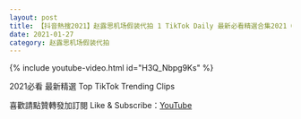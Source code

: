 ```yaml
---
layout: post
title: 【抖音熱搜2021】赵露思机场假装代拍 1 TikTok Daily 最新必看精選合集2021 01 27
date: 2021-01-27
category: 赵露思机场假装代拍
---
```


{% include youtube-video.html id="H3Q_Nbpg9Ks" %}

2021必看 最新精選 Top TikTok Trending Clips

喜歡請點贊轉發加訂閱 Like & Subscribe：[YouTube](https://www.youtube.com/channel/UCAoR7VcanIPd04uEq_GIylA/videos)

